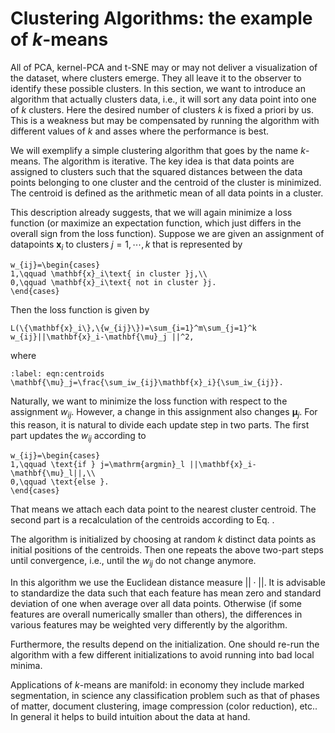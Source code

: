 <!-- Global site tag (gtag.js) - Google Analytics -->

<script async src="https://www.googletagmanager.com/gtag/js?id=G-ZLMLLKHZE0"></script>
<script>
  window.dataLayer = window.dataLayer || [];
  function gtag(){dataLayer.push(arguments);}
  gtag('js', new Date());

  gtag('config', 'G-ZLMLLKHZE0');
</script>

# Clustering Algorithms: the example of $k$-means

All of PCA, kernel-PCA and t-SNE may or may not deliver a visualization
of the dataset, where clusters emerge. They all leave it to the observer
to identify these possible clusters. In this section, we want to
introduce an algorithm that actually clusters data, i.e., it will sort
any data point into one of $k$ clusters. Here the desired number of
clusters $k$ is fixed a priori by us. This is a weakness but may be
compensated by running the algorithm with different values of $k$ and
asses where the performance is best.

We will exemplify a simple clustering algorithm that goes by the name
$k$-means. The algorithm is iterative. The key idea is that data points
are assigned to clusters such that the squared distances between the
data points belonging to one cluster and the centroid of the cluster is
minimized. The centroid is defined as the arithmetic mean of all data
points in a cluster.

This description already suggests, that we will again minimize a loss
function (or maximize an expectation function, which just differs in the
overall sign from the loss function). Suppose we are given an assignment
of datapoints $\mathbf{x}_i$ to clusters $j=1,\cdots, k$ that is represented
by 

```{math}
w_{ij}=\begin{cases}
1,\qquad \mathbf{x}_i\text{ in cluster }j,\\
0,\qquad \mathbf{x}_i\text{ not in cluster }j.
\end{cases}
```

Then the loss function is given by

```{math}
L(\{\mathbf{x}_i\},\{w_{ij}\})=\sum_{i=1}^m\sum_{j=1}^k w_{ij}||\mathbf{x}_i-\mathbf{\mu}_j ||^2,
```

where 

```{math}
:label: eqn:centroids
\mathbf{\mu}_j=\frac{\sum_iw_{ij}\mathbf{x}_i}{\sum_iw_{ij}}.
```

Naturally, we want to minimize the loss function with respect to the
assignment $w_{ij}$. However, a change in this assignment also changes
$\mathbf{\mu}_j$. For this reason, it is natural to divide each update step
in two parts. The first part updates the $w_{ij}$ according to

```{math}
w_{ij}=\begin{cases}
1,\qquad \text{if } j=\mathrm{argmin}_l ||\mathbf{x}_i-\mathbf{\mu}_l||,\\
0,\qquad \text{else }.
\end{cases}
```

That means we attach each data point to the nearest cluster centroid. The second part is a recalculation of the centroids
according to Eq. [](eqn:centroids).

The algorithm is initialized by choosing at random $k$ distinct data
points as initial positions of the centroids. Then one repeats the above
two-part steps until convergence, i.e., until the $w_{ij}$ do not change
anymore.

In this algorithm we use the Euclidean distance measure $||\cdot ||$. It
is advisable to standardize the data such that each feature has mean
zero and standard deviation of one when average over all data points.
Otherwise (if some features are overall numerically smaller than
others), the differences in various features may be weighted very
differently by the algorithm.

Furthermore, the results depend on the initialization. One should re-run
the algorithm with a few different initializations to avoid running into
bad local minima.

Applications of $k$-means are manifold: in economy they include marked
segmentation, in science any classification problem such as that of
phases of matter, document clustering, image compression (color
reduction), etc.. In general it helps to build intuition about the data
at hand.



[^1]: <https://archive.ics.uci.edu/ml/datasets/iris>